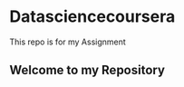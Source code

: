 Datasciencecoursera
===================

This repo is for my Assignment
## Welcome to my Repository

